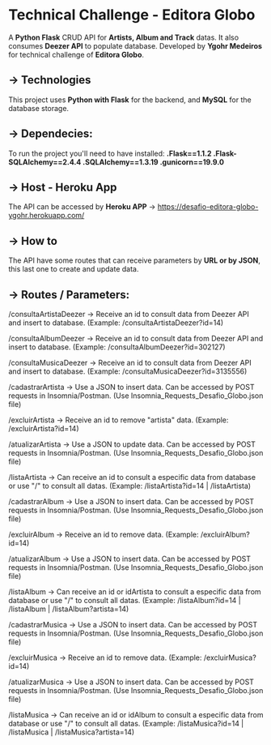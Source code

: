# Technical Challenge - Editora Globo
A **Python Flask** CRUD API for **Artists, Album and Track** datas. It also consumes **Deezer API** to populate database. 
Developed by **Ygohr Medeiros** for technical challenge of **Editora Globo**.
 
## -> Technologies
This project uses **Python with Flask** for the backend, and **MySQL** for the database storage.

## -> Dependecies:
To run the project you'll need to have installed:
 **.Flask==1.1.2
 .Flask-SQLAlchemy==2.4.4
 .SQLAlchemy==1.3.19
 .gunicorn==19.9.0**
 
## -> Host - Heroku App
The API can be accessed by **Heroku APP** -> https://desafio-editora-globo-ygohr.herokuapp.com/

## -> How to
The API have some routes that can receive parameters by **URL or by JSON**, this last one to create and update data.

## -> Routes / Parameters:
/consultaArtistaDeezer -> Receive an id to consult data from Deezer API and insert to database. (Example: /consultaArtistaDeezer?id=14)

/consultaAlbumDeezer -> Receive an id to consult data from Deezer API and insert to database. (Example: /consultaAlbumDeezer?id=302127)

/consultaMusicaDeezer -> Receive an id to consult data from Deezer API and insert to database. (Example: /consultaMusicaDeezer?id=3135556)

/cadastrarArtista -> Use a JSON to insert data. Can be accessed by POST requests in Insomnia/Postman. (Use Insomnia_Requests_Desafio_Globo.json file)

/excluirArtista -> Receive an id to remove "artista" data. (Example: /excluirArtista?id=14)

/atualizarArtista -> Use a JSON to update data. Can be accessed by POST requests in Insomnia/Postman. (Use Insomnia_Requests_Desafio_Globo.json file)

/listaArtista -> Can receive an id to consult a especific data from database or use "/" to consult all datas. (Example: /listaArtista?id=14 | /listaArtista)

/cadastrarAlbum -> Use a JSON to insert data. Can be accessed by POST requests in Insomnia/Postman. (Use Insomnia_Requests_Desafio_Globo.json file)

/excluirAlbum -> Receive an id to remove data. (Example: /excluirAlbum?id=14)

/atualizarAlbum -> Use a JSON to insert data. Can be accessed by POST requests in Insomnia/Postman. (Use Insomnia_Requests_Desafio_Globo.json file)

/listaAlbum -> Can receive an id or idArtista to consult a especific data from database or use "/" to consult all datas. (Example: /listaAlbum?id=14 | /listaAlbum | /listaAlbum?artista=14)

/cadastrarMusica -> Use a JSON to insert data. Can be accessed by POST requests in Insomnia/Postman. (Use Insomnia_Requests_Desafio_Globo.json file)

/excluirMusica -> Receive an id to remove data. (Example: /excluirMusica?id=14)

/atualizarMusica -> Use a JSON to insert data. Can be accessed by POST requests in Insomnia/Postman. (Use Insomnia_Requests_Desafio_Globo.json file)

/listaMusica -> Can receive an id or idAlbum to consult a especific data from database or use "/" to consult all datas. (Example: /listaMusica?id=14 | /listaMusica | /listaMusica?artista=14)
